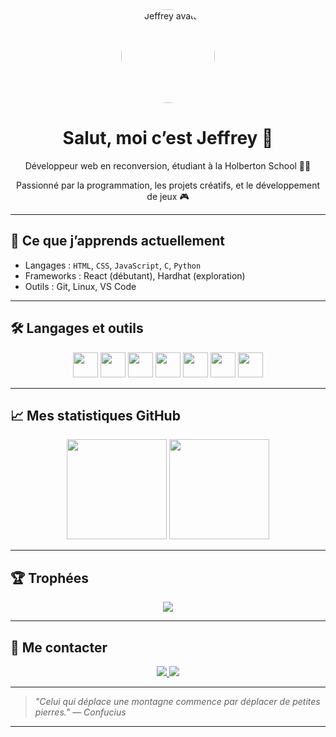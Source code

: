 
<div align="center">
  <img src="(https://i.postimg.cc/G2tM6b9D/Avatar.png)" alt="Jeffrey avatar" width="150" style="border-radius: 50%;" />
  <h1>Salut, moi c’est Jeffrey 👋</h1>
  <p>Développeur web en reconversion, étudiant à la Holberton School 🧑‍💻</p>
  <p>Passionné par la programmation, les projets créatifs, et le développement de jeux 🎮</p>
</div>

---

## 🧠 Ce que j’apprends actuellement

- Langages : `HTML`, `CSS`, `JavaScript`, `C`, `Python`
- Frameworks : React (débutant), Hardhat (exploration)
- Outils : Git, Linux, VS Code

---

## 🛠️ Langages et outils

<div align="center">
  <img src="https://cdn.jsdelivr.net/gh/devicons/devicon/icons/html5/html5-original.svg" width="40" />
  <img src="https://cdn.jsdelivr.net/gh/devicons/devicon/icons/css3/css3-original.svg" width="40" />
  <img src="https://cdn.jsdelivr.net/gh/devicons/devicon/icons/javascript/javascript-original.svg" width="40" />
  <img src="https://cdn.jsdelivr.net/gh/devicons/devicon/icons/c/c-original.svg" width="40" />
  <img src="https://cdn.jsdelivr.net/gh/devicons/devicon/icons/python/python-original.svg" width="40" />
  <img src="https://cdn.jsdelivr.net/gh/devicons/devicon/icons/git/git-original.svg" width="40" />
  <img src="https://cdn.jsdelivr.net/gh/devicons/devicon/icons/react/react-original.svg" width="40" />
</div>

---

## 📈 Mes statistiques GitHub

<div align="center">
  <img src="https://github-readme-stats.vercel.app/api?username=JeffToken31&show_icons=true&count_private=true&theme=dracula" height="160"/>
  <img src="https://github-readme-stats.vercel.app/api/top-langs/?username=JeffToken31&layout=compact&theme=dracula" height="160"/>
</div>

---

## 🏆 Trophées

<div align="center">
  <img src="https://github-profile-trophy.vercel.app/?username=JJeffToken31&theme=onedark&margin-w=15" />
</div>

---

## 🔗 Me contacter

<div align="center">
  <a href="mailto:jeffrey-31@hotmail.fr">
    <img src="https://img.shields.io/badge/Gmail-D14836?style=for-the-badge&logo=gmail&logoColor=white" />
  </a>
  <a href="https://www.linkedin.com/in/jeffrey-basset/">
    <img src="https://img.shields.io/badge/LinkedIn-0077B5?style=for-the-badge&logo=linkedin&logoColor=white" />
  </a>

</div>

---

> *"Celui qui déplace une montagne commence par déplacer de petites pierres." — Confucius*

---
